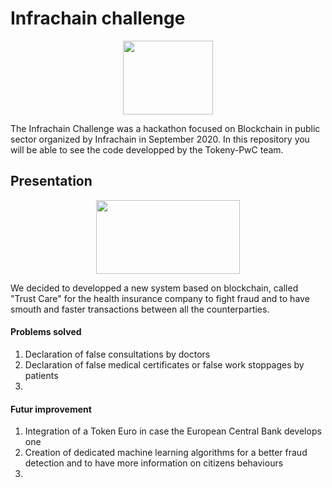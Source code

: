 # Infrachain challenge

<p align="center">
  <img width="144" height="118" src="https://imgur.com/RfvoSDX.png">
</p>

The Infrachain Challenge was a hackathon focused on Blockchain in public sector organized by Infrachain in September 2020. In this repository you will be able to see the code developped by the Tokeny-PwC team.

## Presentation 

<p align="center">
  <img width="230" height="118" src="https://imgur.com/HoooTrT.png">
</p>

We decided to developped a new system based on blockchain, called "Trust Care" for the health insurance company to fight fraud and to have smouth and faster transactions between all the counterparties.

#### Problems solved

1. Declaration of false consultations by doctors
2. Declaration of false medical certificates or false work stoppages by patients 
3.

#### Futur improvement

1. Integration of a Token Euro in case the European Central Bank develops one
2. Creation of dedicated machine learning algorithms for a better fraud detection and to have more information on citizens behaviours 
3. 
